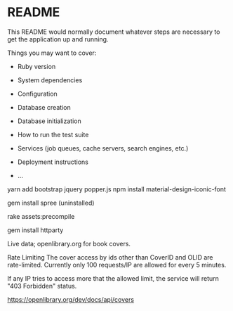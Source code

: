 # README

This README would normally document whatever steps are necessary to get the
application up and running.

Things you may want to cover:

* Ruby version

* System dependencies

* Configuration

* Database creation

* Database initialization

* How to run the test suite

* Services (job queues, cache servers, search engines, etc.)

* Deployment instructions

* ...

yarn add bootstrap jquery popper.js
npm install material-design-iconic-font

gem install spree (uninstalled)

rake assets:precompile  



gem install httparty


Live data; openlibrary.org for book covers. 

Rate Limiting
The cover access by ids other than CoverID and OLID are rate-limited. Currently only 100 requests/IP are allowed for every 5 minutes.

If any IP tries to access more that the allowed limit, the service will return "403 Forbidden" status.

https://openlibrary.org/dev/docs/api/covers